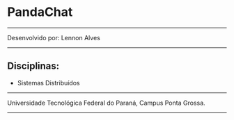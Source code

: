 # PandaChat
---
Desenvolvido por: Lennon Alves

---

## Disciplinas:
 * Sistemas Distribuídos
 
----

Universidade Tecnológica Federal do Paraná,
Campus Ponta Grossa.

---